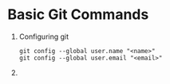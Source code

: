 # Basic Git Commands

1. Configuring git

    ```
    git config --global user.name "<name>"
    git config --global user.email "<email>"
    ```

2. 



